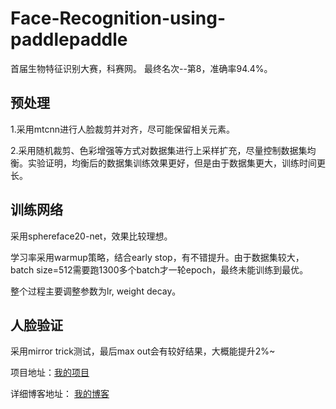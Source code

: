 # Face-Recognition-using-paddlepaddle
首届生物特征识别大赛，科赛网。
最终名次--第8，准确率94.4%。
## 预处理
1.采用mtcnn进行人脸裁剪并对齐，尽可能保留相关元素。

2.采用随机裁剪、色彩增强等方式对数据集进行上采样扩充，尽量控制数据集均衡。实验证明，均衡后的数据集训练效果更好，但是由于数据集更大，训练时间更长。

## 训练网络
采用sphereface20-net，效果比较理想。

学习率采用warmup策略，结合early stop，有不错提升。由于数据集较大，batch size=512需要跑1300多个batch才一轮epoch，最终未能训练到最优。

整个过程主要调整参数为lr, weight decay。

## 人脸验证
采用mirror trick测试，最后max out会有较好结果，大概能提升2%~



项目地址：[我的项目](https://www.kesci.com/home/project/5b713833a537e0001005beae)

详细博客地址： [我的博客]()
